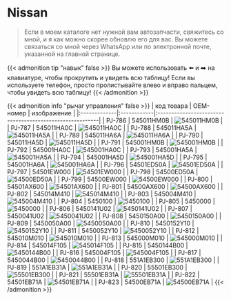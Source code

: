 # Nissan

>Если в моем каталоге нет нужной вам автозапчасти, свяжитесь со мной, и я как можно скорее обновлю его для вас. Вы можете связаться со мной через WhatsApp или по электронной почте, указанной на главной странице.

{{< admonition tip "навык" false >}}
Вы можете использовать ⬅️ и ➡️ на клавиатуре, чтобы прокрутить и увидеть всю таблицу! Если вы используете телефон, просто пролистывайте влево и вправо пальцем, чтобы увидеть всю таблицу!
{{< /admonition >}}

{{< admonition info "рычаг управления" false >}}
| код товара   | OEM-номер   | изображение                                              |
|:-------------|:------------|:---------------------------------------------------------|
| PJ-786       | 545011HM0B  | ![545011HM0B](/images/auto-parts/Nissan/545011HM0B.webp) |
| PJ-787       | 545011HA0C  | ![545011HA0C](/images/auto-parts/Nissan/545011HA0C.webp) |
| PJ-788       | 545011HA5A  | ![545011HA5A](/images/auto-parts/Nissan/545011HA5A.webp) |
| PJ-789       | 545011HA6A  | ![545011HA6A](/images/auto-parts/Nissan/545011HA6A.webp) |
| PJ-790       | 545011HA5D  | ![545011HA5D](/images/auto-parts/Nissan/545011HA5D.webp) |
| PJ-791       | 545001HM0B  | ![545001HM0B](/images/auto-parts/Nissan/545001HM0B.webp) |
| PJ-792       | 545001HA0C  | ![545001HA0C](/images/auto-parts/Nissan/545001HA0C.webp) |
| PJ-793       | 545001HA5A  | ![545001HA5A](/images/auto-parts/Nissan/545001HA5A.webp) |
| PJ-794       | 545001HA5D  | ![545001HA5D](/images/auto-parts/Nissan/545001HA5D.webp) |
| PJ-795       | 545001HA6A  | ![545001HA6A](/images/auto-parts/Nissan/545001HA6A.webp) |
| PJ-796       | 54501ED50A  | ![54501ED50A](/images/auto-parts/Nissan/54501ED50A.webp) |
| PJ-797       | 54501EW000  | ![54501EW000](/images/auto-parts/Nissan/54501EW000.webp) |
| PJ-798       | 54500ED50A  | ![54500ED50A](/images/auto-parts/Nissan/54500ED50A.webp) |
| PJ-799       | 54500EW000  | ![54500EW000](/images/auto-parts/Nissan/54500EW000.webp) |
| PJ-800       | 54501AX600  | ![54501AX600](/images/auto-parts/Nissan/54501AX600.webp) |
| PJ-801       | 54500AX600  | ![54500AX600](/images/auto-parts/Nissan/54500AX600.webp) |
| PJ-802       | 545014M410  | ![545014M410](/images/auto-parts/Nissan/545014M410.webp) |
| PJ-803       | 545004M410  | ![545004M410](/images/auto-parts/Nissan/545004M410.webp) |
| PJ-804       | 5450100     | ![5450100](/images/auto-parts/Nissan/5450100.webp)       |
| PJ-805       | 5450000     | ![5450000](/images/auto-parts/Nissan/5450000.webp)       |
| PJ-806       | 5450141U02  | ![5450141U02](/images/auto-parts/Nissan/5450141U02.webp) |
| PJ-807       | 5450041U02  | ![5450041U02](/images/auto-parts/Nissan/5450041U02.webp) |
| PJ-808       | 5450150A00  | ![5450150A00](/images/auto-parts/Nissan/5450150A00.webp) |
| PJ-809       | 5450050A00  | ![5450050A00](/images/auto-parts/Nissan/5450050A00.webp) |
| PJ-810       | 5450152Y10  | ![5450152Y10](/images/auto-parts/Nissan/5450152Y10.webp) |
| PJ-811       | 5450052Y10  | ![5450052Y10](/images/auto-parts/Nissan/5450052Y10.webp) |
| PJ-812       | 545010M010  | ![545010M010](/images/auto-parts/Nissan/545010M010.webp) |
| PJ-813       | 545000M010  | ![545000M010](/images/auto-parts/Nissan/545000M010.webp) |
| PJ-814       | 545014F105  | ![545014F105](/images/auto-parts/Nissan/545014F105.webp) |
| PJ-815       | 5450144B00  | ![5450144B00](/images/auto-parts/Nissan/5450144B00.webp) |
| PJ-816       | 545004F105  | ![545004F105](/images/auto-parts/Nissan/545004F105.webp) |
| PJ-817       | 5450044B00  | ![5450044B00](/images/auto-parts/Nissan/5450044B00.webp) |
| PJ-818       | 551A1EB300  | ![551A1EB300](/images/auto-parts/Nissan/551A1EB300.webp) |
| PJ-819       | 551A1EB31A  | ![551A1EB31A](/images/auto-parts/Nissan/551A1EB31A.webp) |
| PJ-820       | 55501EB300  | ![55501EB300](/images/auto-parts/Nissan/55501EB300.webp) |
| PJ-821       | 55501EB31A  | ![55501EB31A](/images/auto-parts/Nissan/55501EB31A.webp) |
| PJ-822       | 54501EB71A  | ![54501EB71A](/images/auto-parts/Nissan/54501EB71A.webp) |
| PJ-823       | 54500EB71A  | ![54500EB71A](/images/auto-parts/Nissan/54500EB71A.webp) |
{{< /admonition >}}
